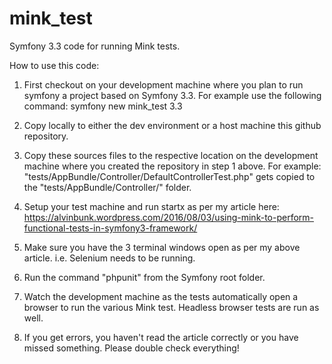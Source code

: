 # mink_test
Symfony 3.3 code for running Mink tests.

How to use this code:

1) First checkout on your development machine where you plan to run symfony a project based on Symfony 3.3.
For example use the following command: symfony new mink_test 3.3

2) Copy locally to either the dev environment or a host machine this github repository.

3) Copy these sources files to the respective location on the development machine where you created the repository in step 1 above.
For example: "tests/AppBundle/Controller/DefaultControllerTest.php" gets copied to the "tests/AppBundle/Controller/" folder.

4) Setup your test machine and run startx as per my article here: https://alvinbunk.wordpress.com/2016/08/03/using-mink-to-perform-functional-tests-in-symfony3-framework/
5) Make sure you have the 3 terminal windows open as per my above article. i.e. Selenium needs to be running.
6) Run the command "phpunit" from the Symfony root folder.
7) Watch the development machine as the tests automatically open a browser to run the various Mink test. Headless browser tests are run as well.
8) If you get errors, you haven't read the article correctly or you have missed something. Please double check everything!
